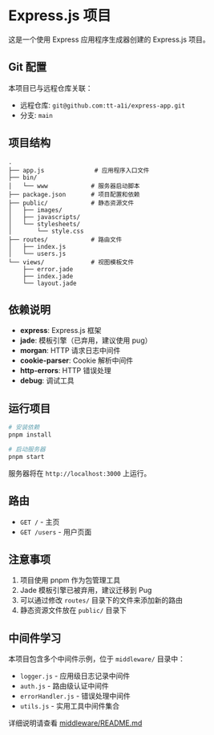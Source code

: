 # Express.js 项目

这是一个使用 Express 应用程序生成器创建的 Express.js 项目。

## Git 配置

本项目已与远程仓库关联：
- 远程仓库: `git@github.com:tt-a1i/express-app.git`
- 分支: `main`

## 项目结构

```
.
├── app.js              # 应用程序入口文件
├── bin/
│   └── www            # 服务器启动脚本
├── package.json       # 项目配置和依赖
├── public/            # 静态资源文件
│   ├── images/
│   ├── javascripts/
│   └── stylesheets/
│       └── style.css
├── routes/            # 路由文件
│   ├── index.js
│   └── users.js
└── views/             # 视图模板文件
    ├── error.jade
    ├── index.jade
    └── layout.jade
```

## 依赖说明

- **express**: Express.js 框架
- **jade**: 模板引擎（已弃用，建议使用 pug）
- **morgan**: HTTP 请求日志中间件
- **cookie-parser**: Cookie 解析中间件
- **http-errors**: HTTP 错误处理
- **debug**: 调试工具

## 运行项目

```bash
# 安装依赖
pnpm install

# 启动服务器
pnpm start
```

服务器将在 `http://localhost:3000` 上运行。

## 路由

- `GET /` - 主页
- `GET /users` - 用户页面

## 注意事项

1. 项目使用 pnpm 作为包管理工具
2. Jade 模板引擎已被弃用，建议迁移到 Pug
3. 可以通过修改 `routes/` 目录下的文件来添加新的路由
4. 静态资源文件放在 `public/` 目录下

## 中间件学习

本项目包含多个中间件示例，位于 `middleware/` 目录中：
- `logger.js` - 应用级日志记录中间件
- `auth.js` - 路由级认证中间件
- `errorHandler.js` - 错误处理中间件
- `utils.js` - 实用工具中间件集合

详细说明请查看 [middleware/README.md](middleware/README.md)
